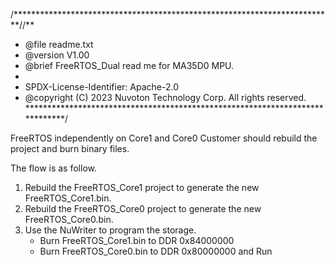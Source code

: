 /*************************************************************************//**
 * @file     readme.txt
 * @version  V1.00
 * @brief    FreeRTOS_Dual read me for MA35D0 MPU.
 *
 * SPDX-License-Identifier: Apache-2.0
 * @copyright (C) 2023 Nuvoton Technology Corp. All rights reserved.
*****************************************************************************/

FreeRTOS independently on Core1 and Core0
Customer should rebuild the project and burn binary files.

The flow is as follow.
1. Rebuild the FreeRTOS_Core1 project to generate the new FreeRTOS_Core1.bin.
2. Rebuild the FreeRTOS_Core0 project to generate the new FreeRTOS_Core0.bin.
3. Use the NuWriter to program the storage.
	- Burn FreeRTOS_Core1.bin to DDR 0x84000000 
	- Burn FreeRTOS_Core0.bin to DDR 0x80000000 and Run